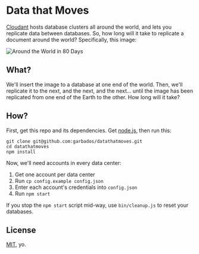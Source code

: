 # Data that Moves

[Cloudant](https://cloudant.com/) hosts database clusters all around the world, and lets you replicate data between databases. So, how long will it take to replicate a document around the world? Specifically, this image:

![Around the World in 80 Days](http://eggchair.maxthayer.org/img/around_the_world_in_eighty_days_ver2_xlg.jpg)

## What?

We'll insert the image to a database at one end of the world.
Then, we'll replicate it to the next, and the next, and the next...
until the image has been replicated from one end of the Earth to the other. 
How long will it take?

## How?

First, get this repo and its dependencies. Get [node.js](http://nodejs.org/), then run this:

    git clone git@github.com:garbados/datathatmoves.git
    cd datathatmoves
    npm install

Now, we'll need accounts in every data center:

1. Get one account per data center
2. Run `cp config.example config.json`
3. Enter each account's credentials into `config.json`
4. Run `npm start`

If you stop the `npm start` script mid-way, use `bin/cleanup.js` to reset your databases.

## License

[MIT](http://opensource.org/licenses/MIT), yo.
